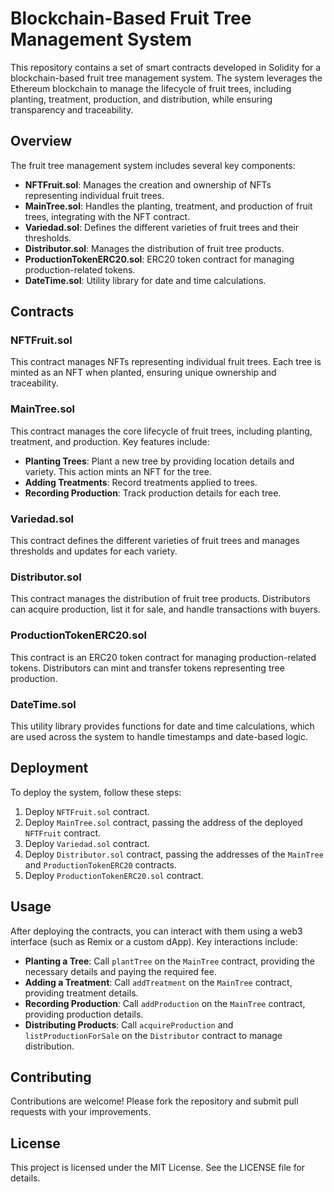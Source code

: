 # Blockchain-Based Fruit Tree Management System

This repository contains a set of smart contracts developed in Solidity for a blockchain-based fruit tree management system. The system leverages the Ethereum blockchain to manage the lifecycle of fruit trees, including planting, treatment, production, and distribution, while ensuring transparency and traceability.

## Overview

The fruit tree management system includes several key components:

- **NFTFruit.sol**: Manages the creation and ownership of NFTs representing individual fruit trees.
- **MainTree.sol**: Handles the planting, treatment, and production of fruit trees, integrating with the NFT contract.
- **Variedad.sol**: Defines the different varieties of fruit trees and their thresholds.
- **Distributor.sol**: Manages the distribution of fruit tree products.
- **ProductionTokenERC20.sol**: ERC20 token contract for managing production-related tokens.
- **DateTime.sol**: Utility library for date and time calculations.

## Contracts

### NFTFruit.sol

This contract manages NFTs representing individual fruit trees. Each tree is minted as an NFT when planted, ensuring unique ownership and traceability.

### MainTree.sol

This contract manages the core lifecycle of fruit trees, including planting, treatment, and production. Key features include:

- **Planting Trees**: Plant a new tree by providing location details and variety. This action mints an NFT for the tree.
- **Adding Treatments**: Record treatments applied to trees.
- **Recording Production**: Track production details for each tree.

### Variedad.sol

This contract defines the different varieties of fruit trees and manages thresholds and updates for each variety.

### Distributor.sol

This contract manages the distribution of fruit tree products. Distributors can acquire production, list it for sale, and handle transactions with buyers.

### ProductionTokenERC20.sol

This contract is an ERC20 token contract for managing production-related tokens. Distributors can mint and transfer tokens representing tree production.

### DateTime.sol

This utility library provides functions for date and time calculations, which are used across the system to handle timestamps and date-based logic.

## Deployment

To deploy the system, follow these steps:

1. Deploy `NFTFruit.sol` contract.
2. Deploy `MainTree.sol` contract, passing the address of the deployed `NFTFruit` contract.
3. Deploy `Variedad.sol` contract.
4. Deploy `Distributor.sol` contract, passing the addresses of the `MainTree` and `ProductionTokenERC20` contracts.
5. Deploy `ProductionTokenERC20.sol` contract.

## Usage

After deploying the contracts, you can interact with them using a web3 interface (such as Remix or a custom dApp). Key interactions include:

- **Planting a Tree**: Call `plantTree` on the `MainTree` contract, providing the necessary details and paying the required fee.
- **Adding a Treatment**: Call `addTreatment` on the `MainTree` contract, providing treatment details.
- **Recording Production**: Call `addProduction` on the `MainTree` contract, providing production details.
- **Distributing Products**: Call `acquireProduction` and `listProductionForSale` on the `Distributor` contract to manage distribution.

## Contributing

Contributions are welcome! Please fork the repository and submit pull requests with your improvements.

## License

This project is licensed under the MIT License. See the LICENSE file for details.
